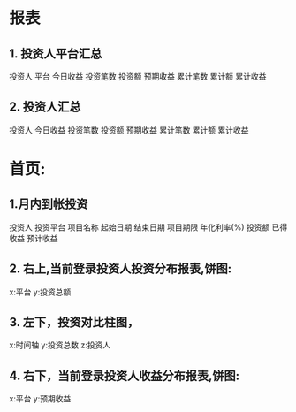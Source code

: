 # 报表
## 1. 投资人平台汇总
投资人 平台 今日收益 投资笔数 投资额 预期收益 累计笔数 累计额 累计收益

## 2. 投资人汇总
投资人 今日收益 投资笔数 投资额 预期收益 累计笔数 累计额 累计收益

# 首页:
## 1.月内到帐投资
投资人 投资平台 项目名称 起始日期 结束日期	 项目期限 年化利率(%) 投资额 已得收益	 预计收益

## 2. 右上,当前登录投资人投资分布报表,饼图:
x:平台 y:投资总额

## 3. 左下，投资对比柱图，
x:时间轴 y:投资总数 z:投资人

## 4. 右下，当前登录投资人收益分布报表,饼图:
x:平台 y:预期收益
